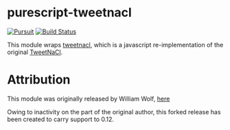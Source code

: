 # purescript-tweetnacl
[![Pursuit](https://pursuit.purescript.org/packages/purescript-tweetnacl/badge)](https://pursuit.purescript.org/packages/purescript-tweetnacl)
[![Build Status](https://travis-ci.org/AlexaDeWit/purescript-tweetnacl.svg?branch=master)](https://travis-ci.org/AlexaDeWit/purescript-tweetnacl)

This module wraps [tweetnacl](https://github.com/dchest/tweetnacl-js), which is
a javascript re-implementation of the original
[TweetNaCl](http://tweetnacl.cr.yp.to).


# Attribution

This module was originally released by William Wolf, [here](https://github.com/throughnothing/purescript-crypt-nacl)

Owing to inactivity on the part of the original author, this forked release has been created to carry support to 0.12.
